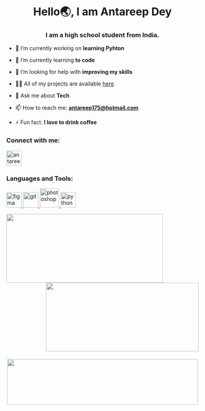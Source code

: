 <h1 align="center">Hello🌏, I am Antareep Dey</h1>
<h3 align="center">I am a high school student from India.</h3>

- 🔭 I’m currently working on **learning Pyhton**

- 🌱 I’m currently learning **to code**

- 🤝 I’m looking for help with **improving my skills**

- 👨‍💻 All of my projects are available [here](https://github.com/AntareepDey?tab=repositories)

- 💬 Ask me about **Tech**

- 📫 How to reach me: **antareep175@hotmail.com** 

- ⚡ Fun fact: **I love to drink coffee**

<h3 align="left">Connect with me:</h3>
<p align="left">
<a href="https://www.youtube.com/c/antareep dey" target="blank"><img align="center" src="https://img.icons8.com/color/144/000000/youtube-play.png" alt="antareep dey" height="40" width="40" /></a>
</p>

<h3 align="left">Languages and Tools:</h3>
<p align="left"> <a href="https://www.figma.com/" target="_blank"> <img src="https://www.vectorlogo.zone/logos/figma/figma-icon.svg" alt="figma" width="40" height="40"/>  </a> <a href="https://git-scm.com/" target="_blank"> <img src="https://www.vectorlogo.zone/logos/git-scm/git-scm-icon.svg" alt="git" width="40" height="40"/>  </a> <a href="https://www.photoshop.com/en" target="_blank"> <img src="https://img.icons8.com/fluent/144/000000/adobe-photoshop.png" alt="photoshop" width="50" height="50"/> </a> <a href="https://www.python.org" target="_blank"> <img src="https://devicons.github.io/devicon/devicon.git/icons/python/python-original.svg" alt="python" width="40" height="40"/> </a>
  
</p>
<p align="left">
<a href="https://github.com/AntareepDey">
  <img  align="left" height="180"  width="410"  border="0" src="https://github-readme-stats-eight-theta.vercel.app/api?username=AntareepDey&show_icons=true&theme=gotham&hide_border=true&count_private=true"/>
  <img align="right" height="180"  width="400"  border="0" src="https://github-readme-streak-stats.herokuapp.com/?user=AntareepDey&theme=gotham&hide_border=true"/>
</a>
</p>


<p align="center">
<a href="https://github.com/AntareepDey/AntareepDey">
  <br>
  <br>
  <br> 
  <img align="centre" src="https://readme-stats-cfgj2cxdy.vercel.app/api/top-langs/?username=AntareepDey&hide=php&theme=gotham&hide_border=true" height="120" width="500"style="margin: 20px 0px 0px 0px;">
</a> 
</p>
